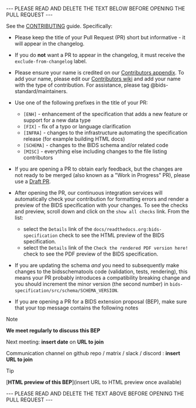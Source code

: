 --- PLEASE READ AND DELETE THE TEXT BELOW BEFORE OPENING THE PULL REQUEST ---

See the [CONTRIBUTING](https://github.com/bids-standard/bids-specification/blob/master/CONTRIBUTING.md) guide. Specifically:

- Please keep the title of your Pull Request (PR) short but informative - it will appear in the changelog.
- If you do **not** want a PR to appear in the changelog, it must receive the `exclude-from-changelog` label.

- Please ensure your name is credited
  on our [Contributors appendix](https://github.com/bids-standard/bids-specification/blob/master/src/appendices/contributors.md).
  To add your name, please edit our [Contributors wiki](https://github.com/bids-standard/bids-specification/wiki/Contributors)
  and add your name with the type of contribution.
  For assistance, please tag @bids-standard/maintainers.

- Use one of the following prefixes in the title of your PR:
  - `[ENH]` - enhancement of the specification that adds a new feature or support for a new data type
  - `[FIX]` - fix of a typo or language clarification
  - `[INFRA]` - changes to the infrastructure automating the specification release (for example building HTML docs)
  - `[SCHEMA]` - changes to the BIDS schema and/or related code
  - `[MISC]` - everything else including changes to the file listing contributors

- If you are opening a PR to obtain early feedback,
  but the changes are not ready to be merged (also known as a "Work in Progress" PR),
  please use a [Draft PR](https://github.blog/2019-02-14-introducing-draft-pull-requests/).

- After opening the PR, our continuous integration services will automatically check your contribution
  for formatting errors and render a preview of the BIDS specification with your changes.
  To see the checks and preview, scroll down and click on the `show all checks` link.
  From the list:
    - select the `Details` link of the `docs/readthedocs.org:bids-specification` check to see the HTML preview of the BIDS specification.
    - select the `Details` link of the `Check the rendered PDF version here! ` check to see the PDF preview of the BIDS specification.

- If you are updating the schema *and* you need to subsequently make changes to the bidsschematools code (validation, tests, rendering),
  this means your PR probably introduces a compatibility breaking change
  and you should increment the minor version (the second number) in `bids-specification/src/schema/SCHEMA_VERSION`.

- If you are opening a PR for a BIDS extension proposal (BEP),
  make sure that your top message contains the following notes

> [!Note]
>
> **We meet regularly to discuss this BEP**
>
> Next meeting: **insert date** on **URL to join**
>
> Communication channel on github repo / matrix / slack / discord : **insert URL to join**
>

> [!Tip]
>
> [**HTML preview of this BEP**](insert URL to HTML preview once available)
>

--- PLEASE READ AND DELETE THE TEXT ABOVE BEFORE OPENING THE PULL REQUEST ---
